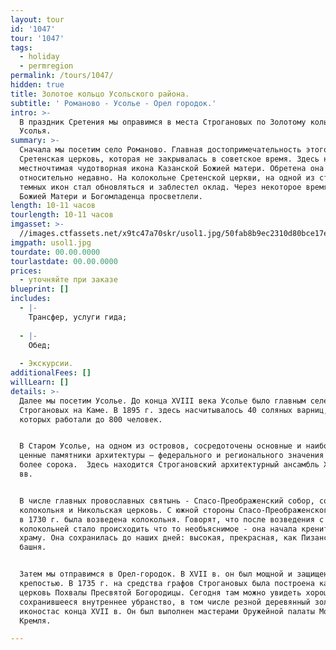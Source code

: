 ```yaml
---
layout: tour
id: '1047'
tour: '1047'
tags:
  - holiday
  - permregion
permalink: /tours/1047/
hidden: true
title: Золотое кольцо Усольского района.
subtitle: ' Романово - Усолье - Орел городок.'
intro: >-
  В праздник Сретения мы оправимся в места Строгановых по Золотому кольцу
  Усолья.
summary: >-
  Сначала мы посетим село Романово. Главная достопримечательность этого места -
  Сретенская церковь, которая не закрывалась в советское время. Здесь находится
  местночтимая чудотворная икона Казанской Божией матери. Обретена она
  относительно недавно. На колокольне Сретенской церкви, на одной из старых
  темных икон стал обновляться и заблестел оклад. Через некоторое время лики
  Божией Матери и Богомладенца просветлели.
length: 10-11 часов
tourlength: 10-11 часов
imgasset: >-
  //images.ctfassets.net/x9tc47a70skr/usol1.jpg/50fab8b9ec2310d80bce17e33c504bd7/usol1.jpg
imgpath: usol1.jpg
tourdate: 00.00.0000
tourlastdate: 00.00.0000
prices:
  - уточняйте при заказе
blueprint: []
includes:
  - |-
    Трансфер, услуги гида;
     
  - |-
    Обед;
     
  - Экскурсии.
additionalFees: []
willLearn: []
details: >-
  Далее мы посетим Усолье. До конца XVIII века Усолье было главным селением
  Строгановых на Каме. В 1895 г. здесь насчитывалось 40 соляных варниц, на
  которых работали до 800 человек.


  В Старом Усолье, на одном из островов, сосредоточены основные и наиболее
  ценные памятники архитектуры – федерального и регионального значения – всего
  более сорока.  Здесь находится Строгановский архитектурный ансамбль XVII-XIX
  вв.


  В числе главных провославных святынь - Спасо-Преображенский собор, соборная
  колокольня и Никольская церковь. С южной стороны Спасо-Преображенского собора
  в 1730 г. была возведена колокольня. Говорят, что после возведения с
  колокольней стало происходить что то необъяснимое - она начала крениться к
  храму. Она сохранилась до наших дней: высокая, прекрасная, как Пизанская
  башня.


  Затем мы отправимся в Орел-городок. В XVII в. он был мощной и защищенной
  крепостью. В 1735 г. на средства графов Строгановых была построена каменная
  церковь Похвалы Пресвятой Богородицы. Сегодня там можно увидеть хорошо
  сохранившееся внутреннее убранство, в том числе резной деревянный золоченный
  иконостас конца XVII в. Он был выполнен мастерами Оружейной палаты Московского
  Кремля.

---
```

